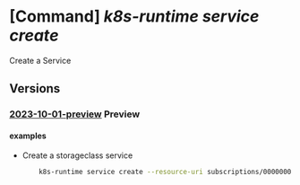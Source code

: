 # [Command] _k8s-runtime service create_

Create a Service

## Versions

### [2023-10-01-preview](/Resources/mgmt-plane/L3tyZXNvdXJjZXVyaX0vcHJvdmlkZXJzL21pY3Jvc29mdC5rdWJlcm5ldGVzcnVudGltZS9zZXJ2aWNlcy97fQ==/2023-10-01-preview.xml) **Preview**

<!-- mgmt-plane /{resourceuri}/providers/microsoft.kubernetesruntime/services/{} 2023-10-01-preview -->

#### examples

- Create a storageclass service
    ```bash
        k8s-runtime service create --resource-uri subscriptions/00000000-1111-2222-3333-444444444444/resourceGroups/example/providers/Microsoft.Kubernetes/connectedClusters/cluster1 --service-name storageclass
    ```
